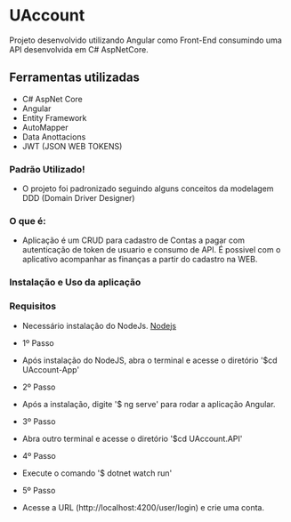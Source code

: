 # UAccount

Projeto desenvolvido utilizando Angular como Front-End consumindo uma API desenvolvida em C# AspNetCore.

## Ferramentas utilizadas

  - C# AspNet Core
  - Angular
  - Entity Framework
  - AutoMapper
  - Data Anottacions
  - JWT (JSON WEB TOKENS)

### Padrão Utilizado!

  - O projeto foi padronizado seguindo alguns conceitos da modelagem DDD (Domain Driver Designer)


### O que é:
  - Aplicação é um CRUD para cadastro de Contas a pagar com autenticação de token de usuario e consumo de API. É possivel com o aplicativo acompanhar as finanças a partir do cadastro na WEB.

### Instalação e Uso da aplicação

### Requisitos
 - Necessário instalação do NodeJs.
    [Nodejs](https://nodejs.org/pt-br/)

 - 1º Passo
 - Após instalação do NodeJS, abra o terminal e acesse o diretório '$cd UAccount-App'
 
 - 2º Passo
 - Após a instalação, digite '$ ng serve' para rodar a aplicação Angular.

 - 3º Passo
 - Abra outro terminal e acesse o diretório '$cd UAccount.API'

 - 4º Passo 
 - Execute o comando '$ dotnet watch run'

 - 5º Passo
 - Acesse a URL (http://localhost:4200/user/login) e crie uma conta.

